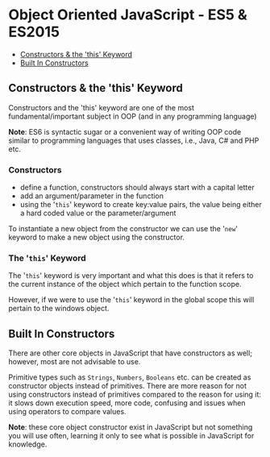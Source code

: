 # Object Oriented JavaScript - ES5 & ES2015

- [Constructors & the 'this' Keyword](#constructors--the-this-keyword)
- [Built In Constructors](#built-in-constructors)


## Constructors & the 'this' Keyword

Constructors and the 'this' keyword are one of the most fundamental/important subject in OOP (and in any programming language)

**Note**: ES6 is syntactic sugar or a convenient way of writing OOP code similar to programming languages that uses classes, i.e., Java, C# and PHP etc.

### Constructors

- define a function, constructors should always start with a capital letter
- add an argument/parameter in the function
- using the '`this`' keyword to create key:value pairs, the value being either a hard coded value or the parameter/argument

To instantiate a new object from the constructor we can use the '`new`' keyword to make a new object using the constructor.

### The '`this`' Keyword

The '`this`' keyword is very important and what this does is that it refers to the current instance of the object which pertain to the function scope.

However, if we were to use the '`this`' keyword in the global scope this will pertain to the windows object.


## Built In Constructors

There are other core objects in JavaScript that have constructors as well; however, most are not advisable to use. 

Primitive types such as `Strings`, `Numbers`, `Booleans` etc. can be created as constructor objects instead of primitives. There are more reason for not using constructors instead of primitives compared to the reason for using it: it slows down execution speed, more code, confusing and issues when using operators to compare values.

**Note**: these core object constructor exist in JavaScript but not something you will use often, learning it only to see what is possible in JavaScript for knowledge.

